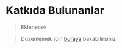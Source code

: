 # Katkıda Bulunanlar

> Eklenecek

> Düzenlemek için [buraya](https://github.com/GokturkTalha/guvendekal.org/blob/main/docs/katki.md) bakabilirsiniz
